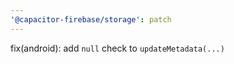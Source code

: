 ```yaml
---
'@capacitor-firebase/storage': patch
---
```


fix(android): add `null` check to `updateMetadata(...)`
